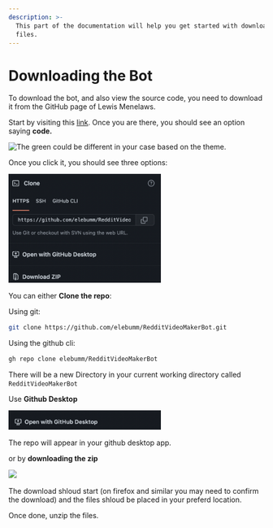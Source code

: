 ```yaml
---
description: >-
  This part of the documentation will help you get started with downloading the
  files.
---
```


# Downloading the Bot

To download the bot, and also view the source code, you need to download it from the GitHub page of Lewis Menelaws.

Start by visiting this [link](https://github.com/elebumm/RedditVideoMakerBot). Once you are there, you should see an option saying **code.**

![The green could be different in your case based on the theme.](<.gitbook/assets/image (1) (1) (1).png>)

Once you click it, you should see three options: 

<img src=".gitbook/assets/image (1) (1) (1) (1).png" width="300" heigth="300" alt="Buttons"/>

You can either **Clone the repo**:

Using git:

```bash
git clone https://github.com/elebumm/RedditVideoMakerBot.git
```

Using the github cli:

```bash
gh repo clone elebumm/RedditVideoMakerBot
```

There will be a new Directory in your current working directory called ```RedditVideoMakerBot```

Use **Github Desktop**

<img src=".gitbook/assets/image (1) (1) (1) (1) (1).png" width="300" heigth="300" alt="GD">

The repo will appear in your github desktop app.

or by **downloading the zip**

![](<.gitbook/assets/image (1) (1).png>)

The download shloud start (on firefox and similar you may need to confirm the download) and the files shloud be placed in your preferd location.

Once done, unzip the files.
